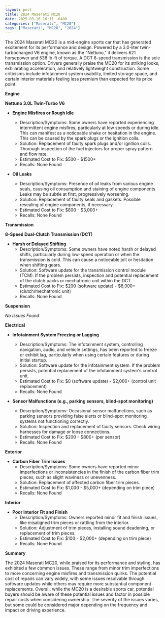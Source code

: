 ```yaml
---
layout: post
title: 2024 Maserati MC20
date: 2025-03-16 16:11 -0400
categories: ["Maserati", "MC20"]
tags: ["Maserati", "MC20", "2024"]
---
```

The 2024 Maserati MC20 is a mid-engine sports car that has generated excitement for its performance and design. Powered by a 3.0-liter twin-turbocharged V6 engine, known as the "Nettuno," it delivers 621 horsepower and 538 lb-ft of torque. A DCT 8-speed transmission is the sole transmission option. Drivers generally praise the MC20 for its striking looks, exhilarating acceleration, and relatively lightweight construction. Some criticisms include infotainment system usability, limited storage space, and certain interior materials feeling less premium than expected for its price point.

**Engine**

**Nettuno 3.0L Twin-Turbo V6**

*   **Engine Misfires or Rough Idle**
    *   Description/Symptoms: Some owners have reported experiencing intermittent engine misfires, particularly at low speeds or during idle. This can manifest as a noticeable shake or hesitation in the engine. This can be caused by the spark plugs or the ignition coils.
    *   Solution: Replacement of faulty spark plugs and/or ignition coils. Thorough inspection of the fuel injectors for proper spray pattern and flow rate.
    *   Estimated Cost to Fix: $500 - $1500+
    *   Recalls: None Found

*   **Oil Leaks**
    *   Description/Symptoms: Presence of oil leaks from various engine seals, causing oil consumption and staining of engine components. Leaks may be subtle at first, progressively worsening.
    *   Solution: Replacement of faulty seals and gaskets. Possible resealing of engine components, if necessary.
    *   Estimated Cost to Fix: $800 - $3,000+
    *   Recalls: None Found

**Transmission**

**8-Speed Dual-Clutch Transmission (DCT)**

*   **Harsh or Delayed Shifting**
    *   Description/Symptoms: Some owners have noted harsh or delayed shifts, particularly during low-speed operation or when the transmission is cold. This can cause a noticeable jolt or hesitation when shifting gears.
    *   Solution: Software update for the transmission control module (TCM). If the problem persists, inspection and potential replacement of the clutch packs or mechatronic unit within the DCT.
    *   Estimated Cost to Fix: $200 (software update) - $6,000+ (clutch/mechatronic unit)
    *   Recalls: None Found

**Suspension**

*No Issues Found*

**Electrical**

*   **Infotainment System Freezing or Lagging**
    *   Description/Symptoms: The infotainment system, controlling navigation, audio, and vehicle settings, has been reported to freeze or exhibit lag, particularly when using certain features or during initial startup.
    *   Solution: Software update for the infotainment system. If the problem persists, potential replacement of the infotainment system's control unit.
    *   Estimated Cost to Fix: $0 (software update) - $2,000+ (control unit replacement)
    *   Recalls: None Found

*   **Sensor Malfunctions (e.g., parking sensors, blind-spot monitoring)**
    *   Description/Symptoms: Occasional sensor malfunctions, such as parking sensors providing false alerts or blind-spot monitoring systems not functioning correctly.
    *   Solution: Inspection and replacement of faulty sensors. Check wiring harnesses for damage or loose connections.
    *   Estimated Cost to Fix: $200 - $800+ (per sensor)
    *   Recalls: None Found

**Exterior**

*   **Carbon Fiber Trim Issues**
    *   Description/Symptoms: Some owners have reported minor imperfections or inconsistencies in the finish of the carbon fiber trim pieces, such as slight waviness or unevenness.
    *   Solution: Replacement of affected carbon fiber trim pieces.
    *   Estimated Cost to Fix: $1,000 - $5,000+ (depending on trim piece)
    *   Recalls: None Found

**Interior**

*   **Poor Interior Fit and Finish**
    *   Description/Symptoms: Owners reported minor fit and finish issues, like misaligned trim pieces or rattling from the interior.
    *   Solution: Adjustment of trim pieces, installing sound deadening, or replacement of trim pieces.
    *   Estimated Cost to Fix: $100 - $2,000+ (depending on trim piece)
    *   Recalls: None Found

**Summary**

The 2024 Maserati MC20, while praised for its performance and styling, has exhibited a few common issues. These range from minor trim imperfections to more concerning engine misfires and transmission quirks. The potential cost of repairs can vary widely, with some issues resolvable through software updates while others may require more substantial component replacements. Overall, while the MC20 is a desirable sports car, potential buyers should be aware of these potential issues and factor in possible repair costs when considering ownership. The severity of the issues varies, but some could be considered major depending on the frequency and impact on driving experience.

